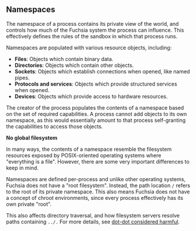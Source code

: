 ## Namespaces

The namespace of a process contains its private view of the world, and controls
how much of the Fuchsia system the process can influence. This effectively
defines the rules of the sandbox in which that process runs.

Namespaces are populated with various resource objects, including:

* **Files**: Objects which contain binary data.
* **Directories**: Objects which contain other objects.
* **Sockets**: Objects which establish connections when opened, like named
  pipes.
* **Protocols and services**: Objects which provide structured services when
  opened.
* **Devices**: Objects which provide access to hardware resources.

The ​​creator of the process populates the contents of a namespace based on the
set of required capabilities. A process cannot add objects to its own
namespace, as this would essentially amount to that process self-granting the
capabilities to access those objects.

<aside class="key-point">
  <b>No global filesystem</b>
  <p>In many ways, the contents of a namespace resemble the filesystem resources
  exposed by POSIX-oriented operating systems where "everything is a file".
  However, there are some very important differences to keep in mind.<p>

  <p>Namespaces are defined per-process and unlike other operating systems,
  Fuchsia does not have a "root filesystem". Instead, the path location
  <code>/</code> refers to the root of its private namespace. This also
  means Fuchsia does not have a concept of chroot environments, since every
  process effectively has its own private "root".

  <p>This also affects directory traversal, and how filesystem servers resolve
  paths containing <code>../.</code> For more details, see
  <a href="/docs/concepts/filesystems/dotdot">dot-dot considered harmful</a>.<p>
</aside>

